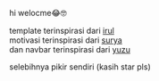 hi welocme😂🤓

template terinspirasi dari <a href="https://rulzz.my.id">irul</a>
<br>
motivasi terinspirasi dari <a href="https://hitam.live">surya</a>
<br>
dan navbar terinspirasi dari <a href="https://zuyaa.xyz">yuzu</a>

selebihnya pikir sendiri (kasih star pls)
